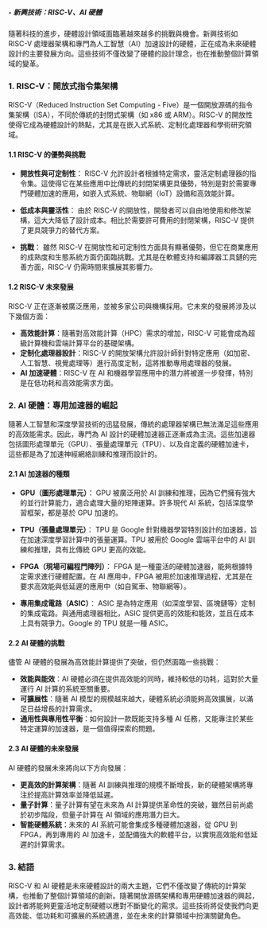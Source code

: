 
##### - **新興技術：RISC-V、AI 硬體**

隨著科技的進步，硬體設計領域面臨著越來越多的挑戰與機會。新興技術如 RISC-V 處理器架構和專門為人工智慧（AI）加速設計的硬體，正在成為未來硬體設計的主要發展方向。這些技術不僅改變了硬體的設計理念，也在推動整個計算領域的變革。

### 1. **RISC-V：開放式指令集架構**

RISC-V（Reduced Instruction Set Computing - Five）是一個開放源碼的指令集架構（ISA），不同於傳統的封閉式架構（如 x86 或 ARM）。RISC-V 的開放性使得它成為硬體設計的熱點，尤其是在嵌入式系統、定制化處理器和學術研究領域。

#### 1.1 **RISC-V 的優勢與挑戰**

- **開放性與可定制性**：
  RISC-V 允許設計者根據特定需求，靈活定制處理器的指令集。這使得它在某些應用中比傳統的封閉架構更具優勢，特別是對於需要專門硬體加速的應用，如嵌入式系統、物聯網（IoT）設備和高效能計算。
  
- **低成本與靈活性**：
  由於 RISC-V 的開放性，開發者可以自由地使用和修改架構，這大大降低了設計成本。相比於需要許可費用的封閉架構，RISC-V 提供了更具競爭力的替代方案。

- **挑戰**：
  雖然 RISC-V 在開放性和可定制性方面具有顯著優勢，但它在商業應用的成熟度和生態系統方面仍面臨挑戰。尤其是在軟體支持和編譯器工具鏈的完善方面，RISC-V 仍需時間來擴展其影響力。

#### 1.2 **RISC-V 未來發展**

RISC-V 正在逐漸被廣泛應用，並被多家公司與機構採用。它未來的發展將涉及以下幾個方面：
- **高效能計算**：隨著對高效能計算（HPC）需求的增加，RISC-V 可能會成為超級計算機和雲端計算平台的基礎架構。
- **定制化處理器設計**：RISC-V 的開放架構允許設計師針對特定應用（如加密、人工智慧、視覺處理等）進行高度定制，這將推動專用處理器的發展。
- **AI 加速硬體**：RISC-V 在 AI 和機器學習應用中的潛力將被進一步發揮，特別是在低功耗和高效能需求方面。

### 2. **AI 硬體：專用加速器的崛起**

隨著人工智慧和深度學習技術的迅猛發展，傳統的處理器架構已無法滿足這些應用的高效能需求。因此，專門為 AI 設計的硬體加速器正逐漸成為主流。這些加速器包括圖形處理單元（GPU）、張量處理單元（TPU）、以及自定義的硬體加速卡，這些都是為了加速神經網絡訓練和推理而設計的。

#### 2.1 **AI 加速器的種類**

- **GPU（圖形處理單元）**：
  GPU 被廣泛用於 AI 訓練和推理，因為它們擁有強大的並行計算能力，適合處理大量的矩陣運算。許多現代 AI 系統，包括深度學習框架，都是基於 GPU 加速的。
  
- **TPU（張量處理單元）**：
  TPU 是 Google 針對機器學習特別設計的加速器，旨在加速深度學習計算中的張量運算。TPU 被用於 Google 雲端平台中的 AI 訓練和推理，具有比傳統 GPU 更高的效能。

- **FPGA（現場可編程門陣列）**：
  FPGA 是一種靈活的硬體加速器，能夠根據特定需求進行硬體配置。在 AI 應用中，FPGA 被用於加速推理過程，尤其是在要求高效能與低延遲的應用中（如自駕車、物聯網等）。

- **專用集成電路（ASIC）**：
  ASIC 是為特定應用（如深度學習、區塊鏈等）定制的集成電路。與通用處理器相比，ASIC 提供更高的效能和能效，並且在成本上具有競爭力。Google 的 TPU 就是一種 ASIC。

#### 2.2 **AI 硬體的挑戰**

儘管 AI 硬體的發展為高效能計算提供了突破，但仍然面臨一些挑戰：
- **效能與能效**：AI 硬體必須在提供高效能的同時，維持較低的功耗，這對於大量運行 AI 計算的系統至關重要。
- **可擴展性**：隨著 AI 模型的規模越來越大，硬體系統必須能夠高效擴展，以滿足日益增長的計算需求。
- **通用性與專用性平衡**：如何設計一款既能支持多種 AI 任務，又能專注於某些特定運算的加速器，是一個值得探索的問題。

#### 2.3 **AI 硬體的未來發展**

AI 硬體的發展未來將向以下方向發展：
- **更高效的計算架構**：隨著 AI 訓練與推理的規模不斷增長，新的硬體架構將專注於提高計算效率並降低延遲。
- **量子計算**：量子計算有望在未來為 AI 計算提供革命性的突破，雖然目前尚處於初步階段，但量子計算在 AI 領域的應用潛力巨大。
- **智能硬體系統**：未來的 AI 系統可能會集成多種硬體加速器，從 GPU 到 FPGA，再到專用的 AI 加速卡，並配備強大的軟體平台，以實現高效能和低延遲的計算需求。

### 3. **結語**

RISC-V 和 AI 硬體是未來硬體設計的兩大主題，它們不僅改變了傳統的計算架構，也推動了整個計算領域的創新。隨著開放源碼架構和專用硬體加速器的興起，設計者將能夠更靈活地定制硬體以應對不斷變化的需求。這些技術將促使我們向更高效能、低功耗和可擴展的系統邁進，並在未來的計算領域中扮演關鍵角色。